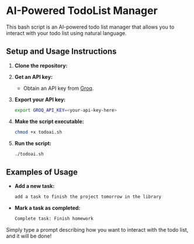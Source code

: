 # AI-Powered TodoList Manager

This bash script is an AI-powered todo list manager that allows you to interact with your todo list using natural language.

## Setup and Usage Instructions

1. **Clone the repository:**

2. **Get an API key:**
   - Obtain an API key from [Groq](https://console.groq.com/keys).
   
3. **Export your API key:**
   ```sh
   export GROQ_API_KEY=<your-api-key-here>
   ```

4. **Make the script executable:**
   ```sh
   chmod +x todoai.sh
   ```

5. **Run the script:**
   ```sh
   ./todoai.sh
   ```

## Examples of Usage

- **Add a new task:**
  ```sh
  add a task to finish the project tomorrow in the library
  ```

- **Mark a task as completed:**
  ```sh
  Complete task: Finish homework
  ```

Simply type a prompt describing how you want to interact with the todo list, and it will be done!